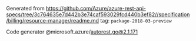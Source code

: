 Generated from https://github.com/Azure/azure-rest-api-specs/tree/3c764635e7d442b3e74caf593029fcd440b3ef82//specification/billing/resource-manager/readme.md tag: `package-2018-03-preview`

Code generator @microsoft.azure/autorest.go@2.1.171


